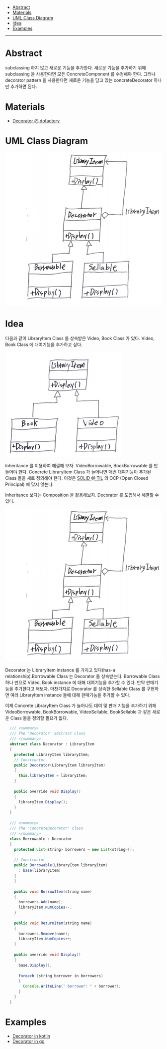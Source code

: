 - [Abstract](#abstract)
- [Materials](#materials)
- [UML Class Diagram](#uml-class-diagram)
- [Idea](#idea)
- [Examples](#examples)

----

# Abstract

subclassing 하지 않고 새로운 기능을 추가한다. 새로운 기능을 추가하기 위해
subclassing 을 사용한다면 모든 ConcreteComponent 를 수정해야 한다. 그러나
decorator pattern 을 사용한다면 새로운 기능을 담고 있는 concreteDecorator 하나만
추가하면 된다.

# Materials

* [Decorator @ dofactory](https://www.dofactory.com/net/decorator-design-pattern)

# UML Class Diagram

![](decorator_sol.png)

# Idea

다음과 같이 LibraryItem Class 를 상속받은 Video, Book Class 가 있다. Video, Book Class 에 대여기능을 추가하고 싶다. 

![](decorator_env.png)

Inheritance 를 이용하여 해결해 보자. VideoBorrowable, BookBorrowable 를 만들어야 한다. Concrete LibraryItem Class 가 늘어나면 매번 대여기능이 추가된 Class 들을 새로 정의해야 한다. 이것은 [SOLID @ TIL](/solid/README.md) 의 OCP (Open Closed Principal) 에 맞지 않는다.

Inheritance 보다는 Composition 을 활용해보자. Decorator 를 도입해서 해결할 수 있다.

![](decorator_sol.png)

Decorator 는 LibraryItem instance 를 가지고 있다(has-a relationship).Borrowable Class 는 Decorator 를 상속받는다. Borrowable Class 하나 만으로 Video, Book instance 에 대해 대여기능을 추가할 수 있다. 만약 판매기능을 추가한다고 해보자. 마찬가지로 Decorator 를 상속한 Sellable Class 를 구현하면 여러 LibraryItem instance 들에 대해 판매기능을 추가할 수 있다. 

이제 Concrete LibraryItem Class 가 늘어나도 대여 및 판매 기능을 추가하기 위해 VideoBorrowable, BookBorrowable, VideoSellable, BookSellable 과 같은 새로운 Class 들을 정의할 필요가 없다.

```java
  /// <summary>
  /// The 'Decorator' abstract class
  /// </summary>
  abstract class Decorator : LibraryItem
  {
    protected LibraryItem libraryItem;
    // Constructor
    public Decorator(LibraryItem libraryItem)
    {
      this.libraryItem = libraryItem;
    }

    public override void Display()
    {
      libraryItem.Display();
    }
  }
 
  /// <summary>
  /// The 'ConcreteDecorator' class
  /// </summary>
  class Borrowable : Decorator
  {
    protected List<string> borrowers = new List<string>();
 
    // Constructor
    public Borrowable(LibraryItem libraryItem)
      : base(libraryItem)
    {
    }
 
    public void BorrowItem(string name)
    {
      borrowers.Add(name);
      libraryItem.NumCopies--;
    }
 
    public void ReturnItem(string name)
    {
      borrowers.Remove(name);
      libraryItem.NumCopies++;
    }
 
    public override void Display()
    {
      base.Display();
 
      foreach (string borrower in borrowers)
      {
        Console.WriteLine(" borrower: " + borrower);
      }
    }
  }
```

# Examples

* [Decorator in kotlin](/kotlin/kotlin_design_pattern/decorator.md)
* [Decorator in go](/golang/go_design_pattern/decorator.md)
